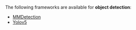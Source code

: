 The following frameworks are available for **object detection**:

* [MMDetection](mmdetection.md)
* [Yolov5](yolov5.md)
